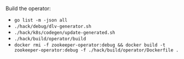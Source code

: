 Build the operator:
- `go list -m -json all`
- `./hack/debug/dlv-generator.sh`
- `./hack/k8s/codegen/update-generated.sh`
- `./hack/build/operator/build`
- `docker rmi -f zookeeper-operator:debug && docker build -t zookeeper-operator:debug -f ./hack/build/operator/Dockerfile .`